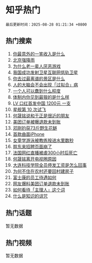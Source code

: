 # 知乎热门

`最后更新时间：2025-08-28 01:21:34 +0800`

## 热门搜索

1. [你最意外的一笔收入是什么](https://www.zhihu.com/search?q=%E4%BD%A0%E6%9C%80%E6%84%8F%E5%A4%96%E7%9A%84%E4%B8%80%E7%AC%94%E6%94%B6%E5%85%A5%E6%98%AF%E4%BB%80%E4%B9%88)
1. [北京强降雨](https://www.zhihu.com/search?q=%E5%8C%97%E4%BA%AC%E5%BC%BA%E9%99%8D%E9%9B%A8)
1. [为什么老一辈人厌恶游戏](https://www.zhihu.com/search?q=%E4%B8%BA%E4%BB%80%E4%B9%88%E8%80%81%E4%B8%80%E8%BE%88%E4%BA%BA%E5%8E%8C%E6%81%B6%E6%B8%B8%E6%88%8F)
1. [我国成功发射卫星互联网低轨卫星](https://www.zhihu.com/search?q=%E6%88%91%E5%9B%BD%E6%88%90%E5%8A%9F%E5%8F%91%E5%B0%84%E5%8D%AB%E6%98%9F%E4%BA%92%E8%81%94%E7%BD%91%E4%BD%8E%E8%BD%A8%E5%8D%AB%E6%98%9F)
1. [你去过最离谱的景区是什么](https://www.zhihu.com/search?q=%E4%BD%A0%E5%8E%BB%E8%BF%87%E6%9C%80%E7%A6%BB%E8%B0%B1%E7%9A%84%E6%99%AF%E5%8C%BA%E6%98%AF%E4%BB%80%E4%B9%88)
1. [人的大脑会不会出现「过拟合」病](https://www.zhihu.com/search?q=%E4%BA%BA%E7%9A%84%E5%A4%A7%E8%84%91%E4%BC%9A%E4%B8%8D%E4%BC%9A%E5%87%BA%E7%8E%B0%E3%80%8C%E8%BF%87%E6%8B%9F%E5%90%88%E3%80%8D%E7%97%85)
1. [一个人可以蠢到什么程度](https://www.zhihu.com/search?q=%E4%B8%80%E4%B8%AA%E4%BA%BA%E5%8F%AF%E4%BB%A5%E8%A0%A2%E5%88%B0%E4%BB%80%E4%B9%88%E7%A8%8B%E5%BA%A6)
1. [体制内你见到最狠的是什么样](https://www.zhihu.com/search?q=%E4%BD%93%E5%88%B6%E5%86%85%E4%BD%A0%E8%A7%81%E5%88%B0%E6%9C%80%E7%8B%A0%E7%9A%84%E6%98%AF%E4%BB%80%E4%B9%88%E6%A0%B7)
1. [ LV 口红首发中国 1200元 一支](https://www.zhihu.com/search?q=%20LV%20%E5%8F%A3%E7%BA%A2%E9%A6%96%E5%8F%91%E4%B8%AD%E5%9B%BD%201200%E5%85%83%20%E4%B8%80%E6%94%AF)
1. [星舰第 10 次试飞](https://www.zhihu.com/search?q=%E6%98%9F%E8%88%B0%E7%AC%AC%2010%20%E6%AC%A1%E8%AF%95%E9%A3%9E)
1. [何晟铭说和于正是很近的朋友](https://www.zhihu.com/search?q=%E4%BD%95%E6%99%9F%E9%93%AD%E8%AF%B4%E5%92%8C%E4%BA%8E%E6%AD%A3%E6%98%AF%E5%BE%88%E8%BF%91%E7%9A%84%E6%9C%8B%E5%8F%8B)
1. [美团订单被曝退款未到账](https://www.zhihu.com/search?q=%E7%BE%8E%E5%9B%A2%E8%AE%A2%E5%8D%95%E8%A2%AB%E6%9B%9D%E9%80%80%E6%AC%BE%E6%9C%AA%E5%88%B0%E8%B4%A6)
1. [邓刚钓获73斤野生花鲢](https://www.zhihu.com/search?q=%E9%82%93%E5%88%9A%E9%92%93%E8%8E%B773%E6%96%A4%E9%87%8E%E7%94%9F%E8%8A%B1%E9%B2%A2)
1. [首款曲面iPhone](https://www.zhihu.com/search?q=%E9%A6%96%E6%AC%BE%E6%9B%B2%E9%9D%A2iPhone)
1. [女童学游泳被教练按进水里数秒](https://www.zhihu.com/search?q=%E5%A5%B3%E7%AB%A5%E5%AD%A6%E6%B8%B8%E6%B3%B3%E8%A2%AB%E6%95%99%E7%BB%83%E6%8C%89%E8%BF%9B%E6%B0%B4%E9%87%8C%E6%95%B0%E7%A7%92)
1. [胖东来招聘页面崩了](https://www.zhihu.com/search?q=%E8%83%96%E4%B8%9C%E6%9D%A5%E6%8B%9B%E8%81%98%E9%A1%B5%E9%9D%A2%E5%B4%A9%E4%BA%86)
1. [法国网红直播被虐300小时后死亡](https://www.zhihu.com/search?q=%E6%B3%95%E5%9B%BD%E7%BD%91%E7%BA%A2%E7%9B%B4%E6%92%AD%E8%A2%AB%E8%99%90300%E5%B0%8F%E6%97%B6%E5%90%8E%E6%AD%BB%E4%BA%A1)
1. [何晟铭离开电视圈原因](https://www.zhihu.com/search?q=%E4%BD%95%E6%99%9F%E9%93%AD%E7%A6%BB%E5%BC%80%E7%94%B5%E8%A7%86%E5%9C%88%E5%8E%9F%E5%9B%A0)
1. [大连科技学院全员停发工资是怎么回事](https://www.zhihu.com/search?q=%E5%A4%A7%E8%BF%9E%E7%A7%91%E6%8A%80%E5%AD%A6%E9%99%A2%E5%85%A8%E5%91%98%E5%81%9C%E5%8F%91%E5%B7%A5%E8%B5%84%E6%98%AF%E6%80%8E%E4%B9%88%E5%9B%9E%E4%BA%8B)
1. [为何不住在农村还要回村建房子](https://www.zhihu.com/search?q=%E4%B8%BA%E4%BD%95%E4%B8%8D%E4%BD%8F%E5%9C%A8%E5%86%9C%E6%9D%91%E8%BF%98%E8%A6%81%E5%9B%9E%E6%9D%91%E5%BB%BA%E6%88%BF%E5%AD%90)
1. [富士康的员工待遇如何](https://www.zhihu.com/search?q=%E5%AF%8C%E5%A3%AB%E5%BA%B7%E7%9A%84%E5%91%98%E5%B7%A5%E5%BE%85%E9%81%87%E5%A6%82%E4%BD%95)
1. [网友爆料美团订单退款未到账](https://www.zhihu.com/search?q=%E7%BD%91%E5%8F%8B%E7%88%86%E6%96%99%E7%BE%8E%E5%9B%A2%E8%AE%A2%E5%8D%95%E9%80%80%E6%AC%BE%E6%9C%AA%E5%88%B0%E8%B4%A6)
1. [如何看待「主理人」这个词](https://www.zhihu.com/search?q=%E5%A6%82%E4%BD%95%E7%9C%8B%E5%BE%85%E3%80%8C%E4%B8%BB%E7%90%86%E4%BA%BA%E3%80%8D%E8%BF%99%E4%B8%AA%E8%AF%8D)
1. [什么是知识的诅咒](https://www.zhihu.com/search?q=%E4%BB%80%E4%B9%88%E6%98%AF%E7%9F%A5%E8%AF%86%E7%9A%84%E8%AF%85%E5%92%92)

## 热门话题

暂无数据

## 热门视频

暂无数据